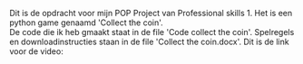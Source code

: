Dit is de opdracht voor mijn POP Project van Professional skills 1. Het is een python game genaamd 'Collect the coin'.<br/>
De code die ik heb gmaakt staat in de file 'Code collect the coin'.
Spelregels en downloadinstructies staan in de file 'Collect the coin.docx'.
Dit is de link voor de video: 
